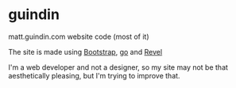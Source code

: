 guindin
=======

matt.guindin.com website code (most of it)

The site is made using [Bootstrap](http://getbootstrap.com), [go](http://golang.org) and
[Revel](http://revel.github.io/)

I'm a web developer and not a designer, so my site may not be that
aesthetically pleasing, but I'm trying to improve that.
